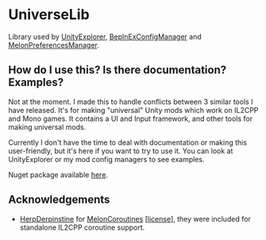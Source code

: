 # UniverseLib

Library used by [UnityExplorer](https://github.com/sinai-dev/UnityExplorer), [BepInExConfigManager](https://github.com/sinai-dev/BepInExConfigManager) and [MelonPreferencesManager](https://github.com/sinai-dev/MelonPreferencesManager).

## How do I use this? Is there documentation? Examples?

Not at the moment. I made this to handle conflicts between 3 similar tools I have released. It's for making "universal" Unity mods which work on IL2CPP and Mono games. It contains a UI and Input framework, and other tools for making universal mods.

Currently I don't have the time to deal with documentation or making this user-friendly, but it's here if you want to try to use it. You can look at UnityExplorer or my mod config managers to see examples.

Nuget package available [here](https://www.nuget.org/packages/UniverseLib/).

## Acknowledgements

* [HerpDerpinstine](https://github.com/HerpDerpinstine) for [MelonCoroutines](https://github.com/LavaGang/MelonLoader/blob/6cc958ec23b5e2e8453a73bc2e0d5aa353d4f0d1/MelonLoader.Support.Il2Cpp/MelonCoroutines.cs) \[[license](https://github.com/LavaGang/MelonLoader/blob/master/LICENSE.md)\], they were included for standalone IL2CPP coroutine support.
